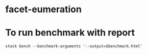 # facet-eumeration


# To run benchmark with report
    stack bench --benchmark-arguments '--output=$benchmark.html'
